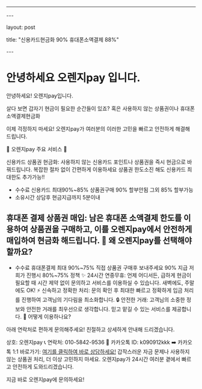 ---
\---

layout: post

title:  "신용카드현금화 90% 휴대폰소액결제 88%"

\---

# 안녕하세요 오렌지pay 입니다.
안녕하세요! 오렌지pay입니다.

살다 보면 갑자기 현금이 필요한 순간들이 있죠? 혹은 사용하지 않는 상품권이나 휴대폰 소액결제현금화

이제 걱정하지 마세요! 오렌지pay가 여러분의 이러한 고민을 빠르고 안전하게 해결해 드립니다.

🌟 오렌지pay 주요 서비스 🌟

신용카드 상품권 현금화: 사용하지 않는 신용카드 포인트나 상품권을 즉시 현금으로 바꿔드립니다.
복잡한 절차 없이 간편하게 이용하세요 상품권 한도소진 해도 신용카드 최대한도 추가가능!!
 - 수수료 신용카드 최대90%~85%
   상품권구매 90% 할부안됨
   그외 85% 할부가능
 - 소유시간
   상담후 현금지급까지 5분이내 

휴대폰 결제 상품권 매입: 남은 휴대폰 소액결제 한도를 이용하여 상품권을 구매하고, 이를 오렌지pay에서 안전하게 매입하여 현금화 해드립니다.
🚀 왜 오렌지pay를 선택해야 할까요?
 -
  - 수수료 휴대폰결제 최대 90%~75%
    직접 상품권 구매후 보내주세요 90% 지급
    저희가 진행시 80%~75% 정책
    ✨ 24시간 연중무휴: 언제 어디서든, 급하게 현금이 필요할 때 시간 제약 없이 문의하고 서비스를 이용하실 수 있습니다. 새벽에도, 주말에도 OK!
    ⚡ 신속하고 정확한 처리: 문의 확인 후 최대한 빠르고 정확하게 입금 처리를 진행하여 고객님의 기다림을 최소화합니다.
    🔒 안전한 거래: 고객님의 소중한 정보와 안전한 거래를 최우선으로 생각합니다. 믿고 맡길 수 있는 서비스를 제공합니다.
    🤔 어떻게 이용하나요?

아래 연락처로 편하게 문의해주세요! 친절하고 상세하게 안내해 드리겠습니다.

상호: 오렌지pay
📞 연락처: 010-5842-9536
💬 카카오톡 ID: k090912kkk
➡️ 카카오톡 1:1 바로가기: [여기를 클릭하여 바로 상담하세요!](https://pf.kakao.com/_SBFexb/chat)
갑작스러운 자금 문제나 사용하지 않는 상품권 처리, 더 이상 고민하지 마세요. 오렌지pay가 24시간 여러분 곁에서 빠르고 안전하게 도와드리겠습니다.

지금 바로 오렌지pay에 문의하세요!

